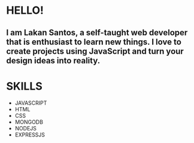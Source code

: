 
# HELLO!
## I am Lakan Santos, a self-taught web developer that is enthusiast to learn new things. I love to create projects using JavaScript and turn your design ideas into reality. 

# SKILLS
* JAVASCRIPT
* HTML
* CSS
* MONGODB
* NODEJS
* EXPRESSJS
<!---
lakansantos/lakansantos is a ✨ special ✨ repository because its `README.md` (this file) appears on your GitHub profile.
You can click the Preview link to take a look at your changes.
--->
